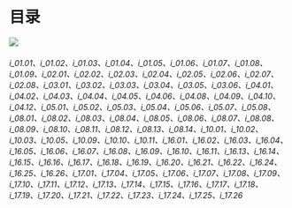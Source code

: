 # 目录

![](../image/plan-4.png)

###### i_01.01、i_01.02、i_01.03、i_01.04、i_01.05、i_01.06、i_01.07、i_01.08、i_01.09、i_02.01、i_02.02、i_02.03、i_02.04、i_02.05、i_02.06、i_02.07、i_02.08、i_03.01、i_03.02、i_03.03、i_03.04、i_03.05、i_03.06、i_04.01、i_04.02、i_04.03、i_04.04、i_04.05、i_04.06、i_04.08、i_04.09、i_04.10、i_04.12、i_05.01、i_05.02、i_05.03、i_05.04、i_05.06、i_05.07、i_05.08、i_08.01、i_08.02、i_08.03、i_08.04、i_08.05、i_08.06、i_08.07、i_08.08、i_08.09、i_08.10、i_08.11、i_08.12、i_08.13、i_08.14、i_10.01、i_10.02、i_10.03、i_10.05、i_10.09、i_10.10、i_10.11、i_16.01、i_16.02、i_16.03、i_16.04、i_16.05、i_16.06、i_16.07、i_16.08、i_16.09、i_16.10、i_16.11、i_16.13、i_16.14、i_16.15、i_16.16、i_16.17、i_16.18、i_16.19、i_16.20、i_16.21、i_16.22、i_16.24、i_16.25、i_16.26、i_17.01、i_17.04、i_17.05、i_17.06、i_17.07、i_17.08、i_17.09、i_17.10、i_17.11、i_17.12、i_17.13、i_17.14、i_17.15、i_17.16、i_17.17、i_17.18、i_17.19、i_17.20、i_17.21、i_17.22、i_17.23、i_17.24、i_17.25、i_17.26
